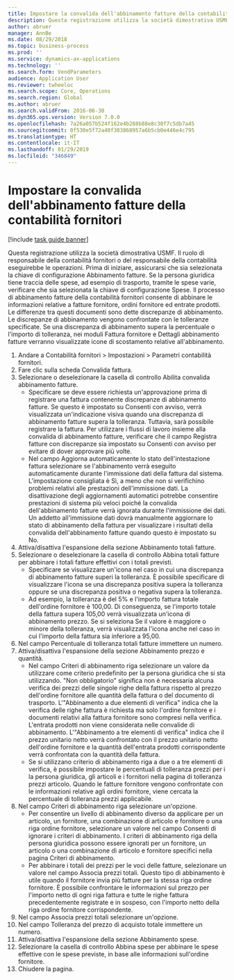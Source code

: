 ```yaml
---
title: Impostare la convalida dell'abbinamento fatture della contabilità fornitori
description: Questa registrazione utilizza la società dimostrativa USMF.
author: abruer
manager: AnnBe
ms.date: 08/29/2018
ms.topic: business-process
ms.prod: ''
ms.service: dynamics-ax-applications
ms.technology: ''
ms.search.form: VendParameters
audience: Application User
ms.reviewer: twheeloc
ms.search.scope: Core, Operations
ms.search.region: Global
ms.author: abruer
ms.search.validFrom: 2016-06-30
ms.dyn365.ops.version: Version 7.0.0
ms.openlocfilehash: 7a26a057b524f162e4b288b88e8c30f7c5db7a45
ms.sourcegitcommit: 0f530e5f72a40f383868957a6b5cb0e446e4c795
ms.translationtype: HT
ms.contentlocale: it-IT
ms.lasthandoff: 01/29/2019
ms.locfileid: "346849"
---
```

# <a name="set-up-accounts-payable-invoice-matching-validation"></a>Impostare la convalida dell'abbinamento fatture della contabilità fornitori

[!include [task guide banner](../../includes/task-guide-banner.md)]

Questa registrazione utilizza la società dimostrativa USMF. Il ruolo di responsabile della contabilità fornitori o del responsabile della contabilità eseguirebbe le operazioni. Prima di iniziare, assicurarsi che sia selezionata la chiave di configurazione Abbinamento fatture. Se la persona giuridica tiene traccia delle spese, ad esempio di trasporto, tramite le spese varie, verificare che sia selezionata la chiave di configurazione Spese.  Il processo di abbinamento fatture della contabilità fornitori consente di abbinare le informazioni relative a fatture fornitore, ordini fornitore ed entrate prodotti. Le differenze tra questi documenti sono dette discrepanze di abbinamento. Le discrepanze di abbinamento vengono confrontate con le tolleranze specificate. Se una discrepanza di abbinamento supera la percentuale o l'importo di tolleranza, nei moduli Fattura fornitore e Dettagli abbinamento fatture verranno visualizzate icone di scostamento relative all'abbinamento.

1. Andare a Contabilità fornitori > Impostazioni > Parametri contabilità fornitori.
2. Fare clic sulla scheda Convalida fattura.
3. Selezionare o deselezionare la casella di controllo Abilita convalida abbinamento fatture.
    * Specificare se deve essere richiesta un'approvazione prima di registrare una fattura contenente discrepanze di abbinamento fatture. Se questo è impostato su Consenti con avviso, verrà visualizzata un'indicazione visiva quando una discrepanza di abbinamento fatture supera la tolleranza. Tuttavia, sarà possibile registrare la fattura. Per utilizzare i flussi di lavoro insieme alla convalida di abbinamento fatture, verificare che il campo Registra fatture con discrepanze sia impostato su Consenti con avviso per evitare di dover approvare più volte.  
    * Nel campo Aggiorna automaticamente lo stato dell'intestazione fattura selezionare se l'abbinamento verrà eseguito automaticamente durante l'immissione dati della fattura dal sistema. L'impostazione consigliata è Sì, a meno che non si verifichino problemi relativi alle prestazioni dell'immissione dati. La disattivazione degli aggiornamenti automatici potrebbe consentire prestazioni di sistema più veloci poiché la convalida dell'abbinamento fatture verrà ignorata durante l'immissione dei dati. Un addetto all'immissione dati dovrà manualmente aggiornare lo stato di abbinamento della fattura per visualizzare i risultati della convalida dell'abbinamento fatture quando questo è impostato su No.  
4. Attiva/disattiva l'espansione della sezione Abbinamento totali fatture.
5. Selezionare o deselezionare la casella di controllo Abbina totali fatture per abbinare i totali fatture effettivi con i totali previsti.
    * Specificare se visualizzare un'icona nel caso in cui una discrepanza di abbinamento fatture superi la tolleranza. È possibile specificare di visualizzare l'icona se una discrepanza positiva supera la tolleranza oppure se una discrepanza positiva o negativa supera la tolleranza.  
    * Ad esempio, la tolleranza è del 5% e l'importo fattura totale dell'ordine fornitore è 100,00. Di conseguenza, se l'importo totale della fattura supera 105,00 verrà visualizzata un'icona di abbinamento prezzo. Se si seleziona Se il valore è maggiore o minore della tolleranza, verrà visualizzata l'icona anche nel caso in cui l'importo della fattura sia inferiore a 95,00.  
6. Nel campo Percentuale di tolleranza totali fatture immettere un numero.
7. Attiva/disattiva l'espansione della sezione Abbinamento prezzo e quantità.
    * Nel campo Criteri di abbinamento riga selezionare un valore da utilizzare come criterio predefinito per la persona giuridica che si sta utilizzando. "Non obbligatorio" significa non è necessaria alcuna verifica dei prezzi delle singole righe della fattura rispetto al prezzo dell'ordine fornitore alle quantità della fattura o del documento di trasporto. L'"Abbinamento a due elementi di verifica" indica che la verifica delle righe fattura è richiesta ma solo l'ordine fornitore e i documenti relativi alla fattura fornitore sono compresi nella verifica. L'entrata prodotti non viene considerata nelle convalide di abbinamento. L'"Abbinamento a tre elementi di verifica" indica che il prezzo unitario netto verrà confrontato con il prezzo unitario netto dell'ordine fornitore e la quantità dell'entrata prodotti corrispondente verrà confrontata con la quantità della fattura.  
    * Se si utilizzano criterio di abbinamento riga a due o a tre elementi di verifica, è possibile impostare le percentuali di tolleranza prezzi per i la persona giuridica, gli articoli e i fornitori nella pagina di tolleranza prezzi articolo. Quando le fatture fornitore vengono confrontate con le informazioni relative agli ordini fornitore, viene cercata la percentuale di tolleranza prezzi applicabile.  
8. Nel campo Criteri di abbinamento riga selezionare un'opzione.
    * Per consentire un livello di abbinamento diverso da applicare per un articolo, un fornitore, una combinazione di articolo e fornitore o una riga ordine fornitore, selezionare un valore nel campo Consenti di ignorare i criteri di abbinamento. I criteri di abbinamento riga della persona giuridica possono essere ignorati per un fornitore, un articolo o una combinazione di articolo e fornitore specifici nella pagina Criteri di abbinamento.  
    * Per abbinare i totali dei prezzi per le voci delle fatture, selezionare un valore nel campo Associa prezzi totali. Questo tipo di abbinamento è utile quando il fornitore invia più fatture per la stessa riga ordine fornitore. È possibile confrontare le informazioni sul prezzo per l'importo netto di ogni riga fattura e tutte le righe fattura precedentemente registrate e in sospeso, con l'importo netto della riga ordine fornitore corrispondente.  
9. Nel campo Associa prezzi totali selezionare un'opzione.
10. Nel campo Tolleranza del prezzo di acquisto totale immettere un numero.
11. Attiva/disattiva l'espansione della sezione Abbinamento spese.
12. Selezionare la casella di controllo Abbina spese per abbinare le spese effettive con le spese previste, in base alle informazioni sull'ordine fornitore.
13. Chiudere la pagina.

